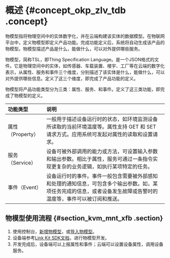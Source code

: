 # 概述 {#concept_okp_zlv_tdb .concept}

物模型指将物理空间中的实体数字化，并在云端构建该实体的数据模型。在物联网平台中，定义物模型即定义产品功能。完成功能定义后，系统将自动生成该产品的物模型。物模型描述产品是什么，能做什么，可以对外提供哪些服务。

物模型，简称TSL，即Thing Specification Language。是一个JSON格式的文件。它是物理空间中的实体，如传感器、车载装置、楼宇、工厂等在云端的数字化表示，从属性、服务和事件三个维度，分别描述了该实体是什么，能做什么，可以对外提供哪些信息。定义了这三个维度，即完成了产品功能的定义。

物模型将产品功能类型分为三类：属性、服务、和事件。定义了这三类功能，即完成了物模型的定义。

|功能类型|说明|
|:---|:-|
|属性（Property）|一般用于描述设备运行时的状态，如环境监测设备所读取的当前环境温度等。属性支持 GET 和 SET 请求方式。应用系统可发起对属性的读取和设置请求。|
|服务（Service）|设备可被外部调用的能力或方法，可设置输入参数和输出参数。相比于属性，服务可通过一条指令实现更复杂的业务逻辑，如执行某项特定的任务。|
|事件（Event）|设备运行时的事件。事件一般包含需要被外部感知和处理的通知信息，可包含多个输出参数。如，某项任务完成的信息，或者设备发生故障或告警时的温度等，事件可以被订阅和推送。|

## 物模型使用流程 {#section_kvm_mnt_xfb .section}

1.  使用控制台，[新增物模型](cn.zh-CN/用户指南/产品与设备/物模型/新增物模型.md#)，或[导入物模型](cn.zh-CN/用户指南/产品与设备/物模型/导入物模型.md#)。
2.  设备端参考[Link Kit SDK文档](https://help.aliyun.com/product/93051.html)，进行物模型开发。
3.  开发完成后，设备端可以上报属性和事件；云端可以设置设备属性，调用设备服务。

